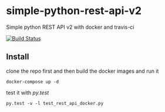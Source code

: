 # simple-python-rest-api-v2

Simple python REST API v2 with docker and travis-ci

[![Build Status](https://travis-ci.org/jkogut/simple-python-rest-api-v2.svg?branch=master)](https://travis-ci.org/jkogut/simple-python-rest-api-v2)


Install
-------

clone the repo first and then build the docker images and run it

```
docker-compose up -d
```

test it with *py.test*

`py.test -v -l test_rest_api_docker.py`
